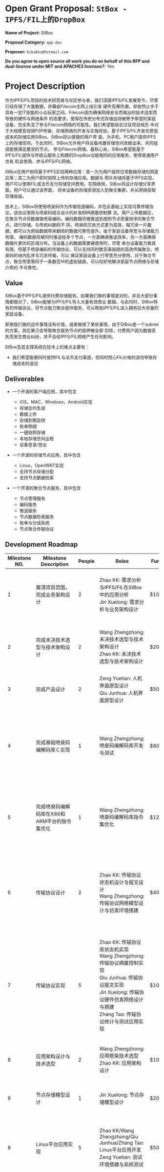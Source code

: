 # Open Grant Proposal: `StBox - IPFS/FIL上的DropBox`

**Name of Project:** StBox

**Proposal Category:** `app-dev`

**Proposer:** `kikakkz@hotmail.com`

**Do you agree to open source all work you do on behalf of this RFP and dual-license under MIT and APACHE2 licenses?:** Yes

# Project Description

作为IPFS/FIL项目的技术研究者与社区参与者，我们深感IPFS/FIL发展至今，尽管已经存储了大量数据，并藉由Filecoin主网上线引发
硬件竞赛热潮，却依然止步于具有一定IT技能的小众玩家之间。Filecoin因为确保网络安全而做出的技术选型而导致的硬件与网络条件
的高要求，使得在传统分布式存储战场被寄予厚望的家庭设备，完全失去了参与Filecoin网络的可能性。我们希望能结合过往项目经历
中对于大规模音视频P2P传输、存储网络的开发与实施经验，基于IPFS/FIL开发优质低成本的存储应用StBox。StBox将以便捷的用户界
面，为手机、PC用户提供IPFS上的存储空间。于此同时，StBox允许用户将设备闲置存储空间贡献出来，共同组成能够满足要求的节点，
参与Filecoin网络。最核心处，StBox希望能基于IPFS/FIL提供与传统云服务上构建的DropBox功能相同的应用服务，使得普通用户也有
机会使用、参与IPFS/FIL网络。

StBox在用户侧将基于IPFS实现两种应用：其一为为用户提供日常数据存储的网盘应用；其二为用户即时拍照上传的存储应用。数据与
照片存储将基于IPFS实现，用户可以使用FIL或法币支付存储空间费用。在网络侧，StBox将设计存储分享界面，用户可以通过该界面，
将本设备的存储资源加入到聚合集群，并从网络获取存储收益。

技术上，StBox将使用喷泉码作为传输信道编码，并在此基础上实现可靠传输协议，该协议使用与喷泉码结合设计的补发BBR拥塞控制算
法。用户上传数据后，在聚合节点将数据做喷泉编码，编码数据将被推送到按照节点质量排序的聚合节点，进行存储。与传统纠删码不
同，喷泉码冗余方式更为高效，每冗余一片数据，都可以为原始数据带来翻倍的数据可靠性提升。由于家庭设备带宽与存储能力有限，
编码数据将被同时推送给多个节点，一方面确保推送效率，另一方面确保数据片更优的区域分布。当设备上的数据需要被使用时，尽管
单台设备能力极其有限，但基于喷泉编码的传输协议，可以支持同时数百条链路的高效传输聚合，喷泉码的块内乱序与冗余传输，可以
保证家庭设备上行带宽充分使用，对于聚合节点，聚合带宽等同于一条数百Ｍ的虚拟链路，可以较好地解决家庭节点网络与存储介质的
不可靠性。

## Value

StBox基于IPFS/FIL提供付费存储服务。如果我们做的事情是对的，并且大部分事情都做对了，StBox能够为IPFS/FIL导入大量有效商业
数据。与此同时，StBox特有的传输协议，将节点能力聚合提供服务，可以帮助IPFS/FIL进入拥有巨大存量的家庭设备。

即使我们做的这件事情没有价值，或者做错了某些事情，由于StBox是一个subnet的方案，其后果只会导致聚合服务节点的抵押被全部
扣除，付费用户因为数据丢失而发生商业纠纷，并不会给IPFS/FIL网络产生任何影响。

StBox及其支撑系统在技术上的难点主要有：
- 我们希望能够同时提供FIL与法币支付渠道，但同时担心FIL价格的波动导致存储成本的波动

## Deliverables

- 一个开源的客户端应用，其中包含
  - iOS，MAC，Windows，Android实现
  - 存储合约生成
  - 数据上传
  - 存储到期监控
  - 账单明细
  - 一键拍照存储
  - 本地存储空间出租
  - 设备登录/登出

- 一个开源的存储节点应用，其中包含
  - Linux，OpenWRT实现
  - 支持节点存储分配
  - 支持节点数据检索

- 一个开源的聚合节点服务，其中包含
  - 节点管理服务
  - 编码服务
  - 推送服务
  - 节点数据检索服务
  - 账单与分成系统
  - 节点聚合传输协议

## Development Roadmap

| Milestone NO. | Milestone Description | People | Roles | Funding | Estimated Timeframe | Output |
|---------------|-----------------------|--------|-------|---------|---------------------|--------|
| 1 | 厘清项目范围，完成业务架构设计 | 2 | Zhao KK: 需求分析与IPFS/FIL在StBox中的应用分析<br>Jin Xuelong: 需求分析与业务架构设计 | $1000 | 2020/8/30 | 需求规格说明书、IPFS/FIL应用白皮书、业务架构设计报告 |
| 2 | 完成未决技术选型与技术架构设计 | 2 | Wang Zhengzhong: 未决技术选型与技术架构设计<br>Zhao KK: 未决技术选型与技术架构设计 | $2000 | 2020/9/20 | 技术调研报告、网络架构设计报告、业务角色交互设计报告 |
| 3 | 完成产品设计 | 2 | Zeng Yuetian: 人机界面原型设计<br>Qiu Junhua: 人机界面原型设计 | $5000 | 2020/9/30 | 产品人机界面原型 |
| 4 | 完成基础喷泉码编解码库Ｃ实现 | 1 | Wang Zhengzhong: 喷泉码编解码库开发与测试 | $8000 | 2020/10/15 | 可供应用开发使用的编解码库、单元测试代码、性能测试代码、应用参考代码、API文档 |
| 5 | 完成喷泉码编解码库在X86和ARM平台的指令集优化 | 1 | Wang Zhengzhong: 喷泉码编解码库指令集优化 | $12000 | 2020/11/15 | 编解码算法在不同体系结构的优化实现、单元测试代码、性能测试代码 |
| 6 | 传输协议设计 | 2 | Zhao KK: 传输协议状态机设计与报文设计<br>Wang Zhengzhong: 传输协议网络模型设计与仿真环境搭建 | $40000 | 2020/11/15 | 网络传输协议设计文档、拥塞算法设计文档、聚合传输协议状态机/报文/拥塞控制/适用场景设计文档 |
| 7 | 传输协议实现 | 5 | Zhao KK: 传输协议库状态机实现<br>Wang Zhengzhong: 传输协议拥塞控制实现<br>Qiu Junhua: 传输协议报文实现<br>Jin Xuelong: 传输协议硬件仿真网络设计与搭建<br>Zhang Tao: 传输协议统计与测试应用实现 | $100000 | 2021/2/15 | 可供应用开发使用的传输协议库、单元测试代码、性能测试代码、参开应用代码、测试报告、API文档 |
| 8 | 应用架构设计与技术选型 | 2 | Wang Zhengzhong: 应用框架技术选型<br>Zhao KK: 应用架构设计 | $1000 | 2021/3/1 | 符合产品设计报告的应用架构设计报告、应用框架分析报告 |
| 9 | 节点存储模型设计 | 1 | Jin Xuelong: 节点存储模型设计 | $2000 | 2021/3/1 | 节点存储模型设计报告 |
| 8 | Linux平台应用实现 | 5 | Zhao KK/Wang Zhengzhong/Qiu Junhua/Zhang Tao: Linux平台应用开发<br>Zeng Yuetian: 测试环境搭建与系统测试 | $50000 | 2021/5/1 | 可以在各种Linux发行版编译运行或安装运行的数据存储/拍照存储/存储出租应用 |
| 9 | Windows平台应用移植 | 2 | Zhang Tao: Windows平台应用移植<br>Zeng Yuetian: 系统测试 | $10000 | 2021/5/20 | 可以在Win 10系统编译运行或安装运行的数据存储/拍照存储/存储出租应用 |
| 10 | Android系统应用实现 | 5 | Zhao KK/Wang Zhengzhong/Qiu Junhua/Zhang Tao: Android系统应用开发<br>Zeng Yuetian: 测试环境搭建与系统测试 | $70000 | 2021/7/1 | 可以在Android 8.0以上版本安装运行的数据存储/拍照存储/存储出租应用 |
| 11 | iOS/Mac系统应用实现 | 5 | Zhao KK/Wang Zhengzhong/Qiu Junhua/Zhang Tao: iOS/Mac系统应用开发<br>Zeng Yuetian: 测试环境搭建与系统测试| $70000 | 2021/10/1 | 可以在iOS/Mac系统安装运行的数据存储/拍照存储/存储出租应用 |
| 12 | Linux/OpenWRT系统聚合存储服务实现 | 4 | Wang Zhengzhong/Zhang Tao: Linux/OpenWRT系统聚合存储服务开发<br>Jin Xuelong: 网络聚合模型验证<br>Zeng Yuetian: 测试环境搭建与系统测试 | $20000 | 2021/11/1 | 可以部署到家用设备节点的聚合存储服务 |

## Total Budget Requested

合计：$391000
| Item | Amount |
|------|--------|
| 开发者工资 |$300000 |
| 调试设备 | $50000 |
| 云服务 | $10000 |
| 应用上线与推广 | $31000 |

## Maintenance and Upgrade Plans

- 2021年7月上线存储服务内测
- 2021年11月上线存储出租服务内测
- 2022年2月正式上线付费存储服务
- 2022年3月正式上线存储出租服务
- StBox将以收费存储服务形式持续维护

# Team

## Team Members

- Zhao KK (Founder / Core Developer)
- Jin Xuelong (Co-Founder / Architect)
- Wang Zhengzhong (Co-Founder / Core Developer)
- Zeng Yuetian (Co-Founder / Test Leader)
- Qiu Junhua (Core Developer)
- Zhang Tao (Core Developer)

## Team Member LinkedIn Profiles

- https://www.linkedin.com/in/owen-zhao-489a6815b/
- https://www.linkedin.com/in/%E5%AD%A6%E9%BE%99-%E9%87%91-23b72493/
- https://www.linkedin.com/in/%E6%AD%A3%E4%BB%B2-%E7%8E%8B-47238426/
- https://www.linkedin.com/in/zengyuetian/
-
-

## Team Website

https://www.stbox.tech

## Relevant Experience

StBox核心团队源于前云熵网络超大规模P2P音视频传输网络研发与实施团队，其工程师都来自于阿里、华为、PPTV、盛大创新院等头部
云计算公司。StBox核心团队在云熵网络研发了基于喷泉码的大规模P2P音视频点播/直播/下载传输架构，在确保视频播放体验的前提下，
帮助视频运营商将分发成本降低到CDN的10%以下。团队基于喷泉码研发的补发BBR可靠传输协议，有效解决不可靠节点之间的存储与传输
可靠性问题，使得使用海量的家庭设备与家庭带宽提供优质可靠的音视频分发能力称为可能。

- Zhao KK：在云熵网络负责P2P音视频网络研发，并与运营商与设备厂商合作将其部署到数以百万记的家用设备
- Jin Xuelong：在云熵网络负责网络架构设计与节点数据分析
- Wang Zhengzhong：前爱立信资深通信工程师，在云熵网络负责可靠协议设计与实现
- Zeng Yuetian：前西门子、Intel资深测试工程师，在云熵网络负责系统与软件测试
- Qiu Junhua：在云熵网络负责可靠协议设计与实现，后在众安科技、同盾人工智能研究院进行AI系统研究
- Zhang Tao：在云熵网络负责系统产品设计与实现，后在NEO进行区块连应用开发、跨链开发

## Team code repositories

Please provide links to your team's prior code repos for similar or related projects.

# Additional Information

N/A
